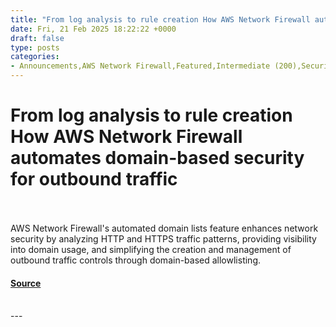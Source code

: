 ```yaml
---
title: "From log analysis to rule creation How AWS Network Firewall automates domain-based security for outbound traffic"
date: Fri, 21 Feb 2025 18:22:22 +0000
draft: false
type: posts
categories: 
- Announcements,AWS Network Firewall,Featured,Intermediate (200),Security, Identity, & Compliance,Technical How-to,Security Blog
---
```

# From log analysis to rule creation How AWS Network Firewall automates domain-based security for outbound traffic

<br/>

<br/>
AWS Network Firewall's automated domain lists feature enhances network security by analyzing HTTP and HTTPS traffic patterns, providing visibility into domain usage, and simplifying the creation and management of outbound traffic controls through domain-based allowlisting.

#### [Source](https://aws.amazon.com/blogs/security/from-log-analysis-to-rule-creation-how-aws-network-firewall-automates-domain-based-security-for-outbound-traffic/)

<br/>
---
